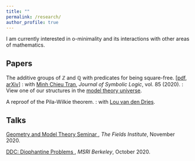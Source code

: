 ```yaml
---
title: ""
permalink: /research/
author_profile: true
---
```


I am currently interested in o-minimality and its interactions with other areas of mathematics.

## Papers
The additive groups of ℤ and ℚ with predicates for being square-free. [<a href="https://drive.google.com/file/d/1ZspvRKC1_3UEuFZ_HPWpLEi-nMpX_Eui/view" target="_blank">pdf</a>,<a href="https://arxiv.org/abs/1707.00096" target="_blank"> arXiv</a>]
: with <a href="https://faculty.math.illinois.edu/~mctran2/" target="_blank"> Minh Chieu Tran</a>, <i>Journal of Symbolic Logic</i>, vol. 85 (2020).
: View one of our structures in the <a href="http://forkinganddividing.com/#_02_54" target="blank"> model theory universe</a>.

A reproof of the Pila-Wilkie theorem.
: with <a href="https://math.illinois.edu/directory/profile/vddries" target="_blank">Lou van den Dries</a>.
 

## Talks
<a href="http://www.fields.utoronto.ca/activities/20-21/geometry-and-model-theory-seminar" target="_blank">Geometry and Model Theory Seminar </a>, <i> The Fields Institute</i>, November 2020.
<br>

<a href="https://www.msri.org/web/msri/scientific/colloquia-seminars/fall-2020-seminars/ddc-2020-diophantine-problems" target="_blank"> DDC: Diophantine Problems
 </a>, <i> MSRI Berkeley</i>, October 2020.





